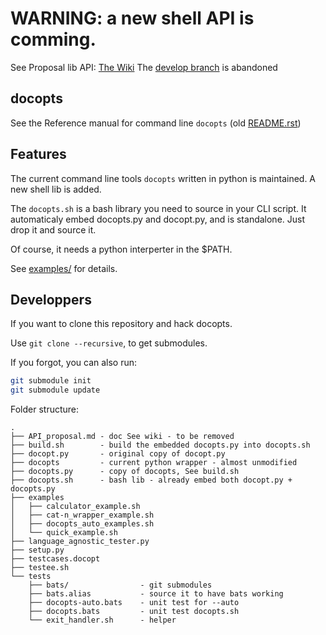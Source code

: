 # WARNING: a new shell API is comming. 

See Proposal lib API: [The Wiki](https://github.com/docopt/docopts/wiki)
The [develop branch](https://github.com/docopt/docopts/tree/develop) is abandoned

## docopts

See the Reference manual for command line `docopts` (old
[README.rst](old_README.rst))

## Features

The current command line tools `docopts`  written in python is maintained. A new
shell lib is added. 

The `docopts.sh` is a bash library you need to source in your CLI script. It
automaticaly embed docopts.py and docopt.py, and is standalone. Just drop it
and source it.

Of course, it needs a python interperter in the $PATH.

See [examples/](examples) for details.

## Developpers

If you want to clone this repository and hack docopts.

Use `git clone --recursive`, to get submodules.

If you forgot, you can also run:

~~~bash
git submodule init
git submodule update
~~~

Folder structure:

~~~
.
├── API_proposal.md - doc See wiki - to be removed
├── build.sh        - build the embedded docopts.py into docopts.sh
├── docopt.py       - original copy of docopt.py
├── docopts         - current python wrapper - almost unmodified
├── docopts.py      - copy of docopts, See build.sh
├── docopts.sh      - bash lib - already embed both docopt.py + docopts.py
├── examples
│   ├── calculator_example.sh
│   ├── cat-n_wrapper_example.sh
│   ├── docopts_auto_examples.sh
│   └── quick_example.sh
├── language_agnostic_tester.py
├── setup.py
├── testcases.docopt
├── testee.sh
└── tests
    ├── bats/                - git submodules
    ├── bats.alias           - source it to have bats working
    ├── docopts-auto.bats    - unit test for --auto
    ├── docopts.bats         - unit test docopts.sh
    └── exit_handler.sh      - helper
~~~
